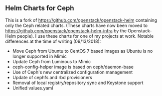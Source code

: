 ## Helm Charts for Ceph

This is a fork of https://github.com/openstack/openstack-helm containing
only the Ceph related charts.  (These charts have now been moved to
https://github.com/openstack/openstack-helm-infra by the Openstack-Helm people). 
I use these charts for one of my projects at work.  Notable differences at
the time of writing (09/13/2018):

 - Move Ceph from Ubuntu to CentOS 7 based images as Ubuntu is no longer supported in Mimic
 - Update Ceph from Luminous to Mimic
 - ceph-config-helper image is based on ceph/daemon-base
 - Use of Ceph's new centralized configuration management
 - Update of cephfs and rbd provisioners
 - Removal of local registry/repository sync and Keystone support
 - Unified values.yaml

